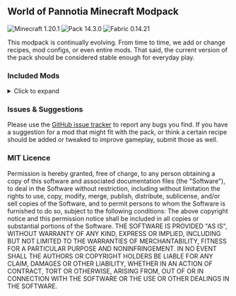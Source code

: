 ## World of Pannotia Minecraft Modpack

![Minecraft 1.20.1](https://img.shields.io/badge/Minecraft-1.20.1-3a6.svg?style=flat-square)
![Pack 14.3.0](https://img.shields.io/badge/Pack-14.3.0-blue.svg?style=flat-square)
![Fabric 0.14.21](https://img.shields.io/badge/Fabric-0.14.19-c39.svg?style=flat-square)

This modpack is continually evolving. From time to time, we add or change recipes, mod configs, or even entire mods.
That said, the current version of the pack should be considered stable enough for everyday play.

### Included Mods

<details>
    <summary>Click to expand</summary>
<ul>
    <li><a href="https://www.curseforge.com/minecraft/mc-mods/advancementinfo">AdvancementInfo (by Giselbaer)</a></li>
    <li><a href="https://www.curseforge.com/minecraft/mc-mods/advancement-screenshot">Advancement Screenshot (by Serilum)</a></li>
    <li><a href="https://www.curseforge.com/minecraft/mc-mods/always-loaded">Always Loaded (by forward_nern)</a></li>
    <li><a href="https://www.curseforge.com/minecraft/mc-mods/amecs">Amecs (Fabric) (by Siphalor)</a></li>
    <li><a href="https://www.curseforge.com/minecraft/mc-mods/anvil-restoration">Anvil Restoration (by Serilum)</a></li>
    <li><a href="https://www.curseforge.com/minecraft/mc-mods/appleskin">AppleSkin (by squeek502)</a></li>
    <li><a href="https://www.curseforge.com/minecraft/mc-mods/architectury-api">Architectury API (Fabric/Forge) (by shedaniel)</a></li>
    <li><a href="https://www.curseforge.com/minecraft/mc-mods/areas">Areas (by Serilum)</a></li>
    <li><a href="https://www.curseforge.com/minecraft/mc-mods/armorpoints">Armor Points ++ (by CheosTwitch)</a></li>
    <li><a href="https://www.curseforge.com/minecraft/mc-mods/ash-api">Ash API (by Trikzon)</a></li>
    <li><a href="https://www.curseforge.com/minecraft/mc-mods/audioplayer">AudioPlayer (by henkelmax)</a></li>
    <li><a href="https://www.curseforge.com/minecraft/mc-mods/auth-me">Auth Me (by Axieum)</a></li>
    <li><a href="https://www.curseforge.com/minecraft/mc-mods/auto-third-person">Auto Third Person (by quat1024)</a></li>
    <li><a href="https://www.curseforge.com/minecraft/mc-mods/axolotl-bucket-fix">Axolotl Bucket Fix (by colderlavalamp)</a></li>
    <li><a href="https://www.curseforge.com/minecraft/mc-mods/better-beacon">Better Beacon / Conduit (by sfort__)</a></li>
    <li><a href="https://www.curseforge.com/minecraft/mc-mods/better-mount-hud">Better Mount HUD (by Lortseam_)</a></li>
    <li><a href="https://www.curseforge.com/minecraft/mc-mods/better-ping-display-fabric">Better Ping Display [Fabric] (by Quintinity)</a></li>
    <li><a href="https://www.curseforge.com/minecraft/mc-mods/better-spawner-control">Better Spawner Control (by Serilum)</a></li>
    <li><a href="https://www.curseforge.com/minecraft/mc-mods/better-stats">Better Statistics Screen (Fabric) (by Dev)</a></li>
    <li><a href="https://www.curseforge.com/minecraft/mc-mods/better-trim-tooltips">Better Trim Tooltips (by Andrew6rant)</a></li>
    <li><a href="https://www.curseforge.com/minecraft/mc-mods/bottle-your-xp">Bottle Your Xp (by Serilum)</a></li>
    <li><a href="https://www.curseforge.com/minecraft/mc-mods/bottled-air">Bottled Air (by Serilum)</a></li>
    <li><a href="https://www.curseforge.com/minecraft/mc-mods/bountiful-fabric">Bountiful (Fabric) (by Ejektaflex)</a></li>
    <li><a href="https://www.curseforge.com/minecraft/mc-mods/bow-infinity-fix">Bow Infinity Fix (Forge/Fabric) (by Parker8283)</a></li>
    <li><a href="https://www.curseforge.com/minecraft/mc-mods/cave-survey">Cave Survey (by MehradN)</a></li>
    <li><a href="https://www.curseforge.com/minecraft/mc-mods/charm-of-undying">Charm of Undying (Fabric/Forge/Quilt) (by TheIllusiveC4)</a></li>
    <li><a href="https://www.curseforge.com/minecraft/mc-mods/cit-resewn">CIT Resewn (by SHsuperCM)</a></li>
    <li><a href="https://www.curseforge.com/minecraft/mc-mods/clean-tooltips">Clean Tooltips (by Stal)</a></li>
    <li><a href="https://www.curseforge.com/minecraft/mc-mods/cleancut">CleanCut (by Rongmario)</a></li>
    <li><a href="https://www.curseforge.com/minecraft/mc-mods/cleanview-fabric">CleanView (Fabric) (by LainMI)</a></li>
    <li><a href="https://www.curseforge.com/minecraft/mc-mods/clumps">Clumps (by Jaredlll08)</a></li>
    <li><a href="https://www.curseforge.com/minecraft/mc-mods/completeconfig">CompleteConfig (by Lortseam_)</a></li>
    <li><a href="https://www.curseforge.com/minecraft/mc-mods/cloth-config">Cloth Config API (Fabric/Forge) (by shedaniel)</a></li>
    <li><a href="https://www.curseforge.com/minecraft/mc-mods/collective">Collective (by Serilum)</a></li>
    <li><a href="https://www.curseforge.com/minecraft/mc-mods/compostables">Compostables (by yGlobalista)</a></li>
    <li><a href="https://www.curseforge.com/minecraft/mc-mods/conduits-prevent-drowned">Conduits Prevent Drowned (by Serilum)</a></li>
    <li><a href="https://www.curseforge.com/minecraft/mc-mods/connectivity">Connectivity[Forge/Fabric] (by someaddon)</a></li>
    <li><a href="https://www.curseforge.com/minecraft/mc-mods/corner-portal-linking">Corner Portal Linking (by starbender_fr)</a></li>
    <li><a href="https://www.curseforge.com/minecraft/mc-mods/crawl">Crawl (Fabric) (by fewizz_)</a></li>
    <li><a href="https://www.curseforge.com/minecraft/mc-mods/curvebuilding">CurveBuilding (by kous500)</a></li>
    <li><a href="https://www.curseforge.com/minecraft/mc-mods/crying-portals">Crying Portals (by Serilum)</a></li>
    <li><a href="https://www.curseforge.com/minecraft/mc-mods/cycle-paintings">Cycle Paintings (by Serilum)</a></li>
    <li><a href="https://www.curseforge.com/minecraft/mc-mods/daily-dad-server">Daily Dad - Server (by Mrbysco)</a></li>
    <li><a href="https://www.curseforge.com/minecraft/mc-mods/death-backup">Death Backup (by Serilum)</a></li>
    <li><a href="https://www.curseforge.com/minecraft/mc-mods/deepslate-instamine">Deepslate Instamine - Fabric/Forge (by nicguzzo)</a></li>
    <li><a href="https://www.curseforge.com/minecraft/mc-mods/diggus-maximus">Diggus Maximus (by Kyrptonaught)</a></li>
    <li><a href="https://www.curseforge.com/minecraft/mc-mods/discontinuous-beacon-beams">Discontinuous Beacon Beams (by supersaiyansubtlety)</a></li>
    <li><a href="https://www.curseforge.com/minecraft/mc-mods/dismount-entity">Dismount Entity (by Serilum)</a></li>
    <li><a href="https://www.curseforge.com/minecraft/mc-mods/durability-tooltip">Durability Tooltip (by SuperMartijn642)</a></li>
    <li><a href="https://www.curseforge.com/minecraft/mc-mods/dynamic-fps">Dynamic FPS (by juliand665)</a></li>
    <li><a href="https://www.curseforge.com/minecraft/mc-mods/easy-shulker-boxes">Easy Shulker Boxes (by Fuzs)</a></li>
    <li><a href="https://www.curseforge.com/minecraft/mc-mods/elytra-slot">Elytra Slot (Fabric/Forge/Quilt) (by TheIllusiveC4)</a></li>
    <li><a href="https://www.curseforge.com/minecraft/mc-mods/enchantedshulkers">EnchantedShulkers (by RubixDev)</a></li>
    <li><a href="https://www.curseforge.com/minecraft/mc-mods/enchanting-commands">Enchanting Commands (by Serilum)</a></li>
    <li><a href="https://www.curseforge.com/minecraft/mc-mods/entity-model-features">Entity Model Features [CEM] [Fabric & Forge] (by traben_0)</a></li>
    <li><a href="https://www.curseforge.com/minecraft/mc-mods/entity-texture-features-fabric">Entity Texture Features - [Fabric & Forge] (by traben_0)</a></li>
    <li><a href="https://www.curseforge.com/minecraft/mc-mods/entityculling">Entity Culling Fabric/Forge (by tr7zw)</a></li>
    <li><a href="https://www.curseforge.com/minecraft/mc-mods/explorers-compass">Explorer's Compass (by Chaosyr)</a></li>
    <li><a href="https://www.curseforge.com/minecraft/mc-mods/extreme-sound-muffler-fabric-official">Extreme sound muffler (Fabric) Official (by LeoBeliik)</a></li>
    <li><a href="https://www.curseforge.com/minecraft/mc-mods/fabric-api">Fabric API (by modmuss50)</a></li>
    <li><a href="https://www.curseforge.com/minecraft/mc-mods/fabricskyboxes">FabricSkyboxes (by AMereBagatelle)</a></li>
    <li><a href="https://www.curseforge.com/minecraft/mc-mods/fabricskyboxes-interop">FabricSkyBoxes Interop (by FlashyReese)</a></li>
    <li><a href="https://www.curseforge.com/minecraft/mc-mods/fabrishot">Fabrishot (by ramidzkh)</a></li>
    <li><a href="https://www.curseforge.com/minecraft/mc-mods/fast-paintings">Fast Paintings (by MehVahdJukaar)</a></li>
    <li><a href="https://www.curseforge.com/minecraft/mc-mods/fire-spread-tweaks">Fire Spread Tweaks (by Serilum)</a></li>
    <li><a href="https://www.curseforge.com/minecraft/mc-mods/fixbookgui">FixBookGUI (by KosmoMoustache)</a></li>
    <li><a href="https://www.curseforge.com/minecraft/mc-mods/fluid-void-fading">Fluid Void Fading (by DaFuqsy)</a></li>
    <li><a href="https://www.curseforge.com/minecraft/mc-mods/followers-teleport-too">Followers Teleport Too (by Serilum)</a></li>
    <li><a href="https://www.curseforge.com/minecraft/mc-mods/forge-config-api-port-fabric">Forge Config API Port [Fabric] (by Fuzs)</a></li>
    <li><a href="https://www.curseforge.com/minecraft/mc-mods/full-brightness-toggle">Full Brightness Toggle (by Serilum)</a></li>
    <li><a href="https://www.curseforge.com/minecraft/mc-mods/get-it-together-drops">Get It Together, Drops! (by bl4ckscor3)</a></li>
    <li><a href="https://www.curseforge.com/minecraft/mc-mods/drp-global-datapack">Global Packs (by JTK222)</a></li>
    <li><a href="https://www.curseforge.com/minecraft/mc-mods/grass-seeds">Grass Seeds (by Serilum)</a></li>
    <li><a href="https://www.curseforge.com/minecraft/mc-mods/grind-enchantments">Grind Enchantments (by mschae23)</a></li>
    <li><a href="https://www.curseforge.com/minecraft/mc-mods/gui-followers">GUI Followers (by Serilum)</a></li>
    <li><a href="https://www.curseforge.com/minecraft/mc-mods/hand-over-your-items">Hand Over Your Items (by Serilum)</a></li>
    <li><a href="https://www.curseforge.com/minecraft/mc-mods/hoe-tweaks">Hoe Tweaks (by Serilum)</a></li>
    <li><a href="https://www.curseforge.com/minecraft/mc-mods/ice-prevents-crop-growth">Ice Prevents Crop Growth (by Serilum)</a></li>
    <li><a href="https://www.curseforge.com/minecraft/mc-mods/identity">Identity (by Draylar1)</a></li>
    <li><a href="https://www.curseforge.com/minecraft/mc-mods/inventory-totem">Inventory Totem (by Serilum)</a></li>
    <li><a href="https://www.curseforge.com/minecraft/mc-mods/jade">Jade 🔍 (by Snownee_)</a></li>
    <li><a href="https://www.curseforge.com/minecraft/mc-mods/jamlib">JamLib (by jamalam360)</a></li>
    <li><a href="https://www.curseforge.com/minecraft/mc-mods/kambrik">Kambrik (by Ejektaflex)</a></li>
    <li><a href="https://www.curseforge.com/minecraft/mc-mods/keep-my-soil-tilled">Keep My Soil Tilled (by Serilum)</a></li>
    <li><a href="https://www.curseforge.com/minecraft/mc-mods/keepheadnames">Keep Head Names (Fabric/Forge) (by Fourmisain)</a></li>
    <li><a href="https://www.curseforge.com/minecraft/mc-mods/kiwi-fabric">Kiwi 🥝 (Fabric) (by Snownee_)</a></li>
    <li><a href="https://www.curseforge.com/minecraft/mc-mods/leaky">Leaky - Farm Leak Detection [Forge/Fabric] (by someaddon)</a></li>
    <li><a href="https://www.curseforge.com/minecraft/mc-mods/leaves-us-in-peace">Leaves Us In Peace (by supersaiyansubtlety)</a></li>
    <li><a href="https://www.curseforge.com/minecraft/mc-mods/light-overlay">Light Overlay (Rift/Forge/Fabric) (by shedaniel)</a></li>
    <li><a href="https://www.curseforge.com/minecraft/mc-mods/litematica">Litematica (by masady)</a></li>
    <li><a href="https://www.curseforge.com/minecraft/mc-mods/litematica-tool">Litematica Tool (Forge and Fabric) (by finndog_123)</a></li>
    <li><a href="https://www.curseforge.com/minecraft/mc-mods/lootr-fabric">Lootr (Fabric) (by Noobanidus)</a></li>
    <li><a href="https://www.curseforge.com/minecraft/mc-mods/malilib">MaLiLib (by masady)</a></li>
    <li><a href="https://www.curseforge.com/minecraft/mc-mods/map-tooltip">Map Tooltip (by VendoAU)</a></li>
    <li><a href="https://www.curseforge.com/minecraft/mc-mods/miniblock-merchants">Miniblock Merchants (by chimericdream)</a></li>
    <li><a href="https://www.curseforge.com/minecraft/mc-mods/minihud">MiniHUD (by masady)</a></li>
    <li><a href="https://www.curseforge.com/minecraft/mc-mods/model-gap-fix">Model Gap Fix (by MehVahdJukaar)</a></li>
    <li><a href="https://www.curseforge.com/minecraft/mc-mods/selene">Moonlight Lib (by MehVahdJukaar)</a></li>
    <li><a href="https://www.curseforge.com/minecraft/mc-mods/more-banner-layers">More banner layers (by MisionThi)</a></li>
    <li><a href="https://www.curseforge.com/minecraft/mc-mods/name-tag-tweaks">Name Tag Tweaks (by Serilum)</a></li>
    <li><a href="https://www.curseforge.com/minecraft/mc-mods/natures-compass">Nature's Compass (by Chaosyr)</a></li>
    <li><a href="https://www.curseforge.com/minecraft/texture-packs/newdefaultplus">New Default+ (by SeaOfPixels)</a></li>
    <li><a href="https://www.curseforge.com/minecraft/mc-mods/now-playing">Now Playing (by AppleTheGold)</a></li>
    <li><a href="https://www.curseforge.com/minecraft/mc-mods/open-parties-and-claims">Open Parties and Claims (by xaero96)</a></li>
    <li><a href="https://www.curseforge.com/minecraft/mc-mods/overworld-piglins">Overworld Piglins (by Serilum)</a></li>
    <li><a href="https://www.curseforge.com/minecraft/mc-mods/passable-foliage-fabric">Passable Foliage 🌳 (Fabric) (by Snownee_)</a></li>
    <li><a href="https://www.curseforge.com/minecraft/mc-mods/polymer">Polymer (by Patbox)</a></li>
    <li><a href="https://www.curseforge.com/minecraft/mc-mods/puzzles-lib">Puzzles Lib [Forge & Fabric] (by Fuzs)</a></li>
    <li><a href="https://www.curseforge.com/minecraft/mc-mods/rain-be-gone-ritual">Rain Be Gone Ritual (by Serilum)</a></li>
    <li><a href="https://www.curseforge.com/minecraft/mc-mods/random-bone-meal-flowers">Random Bone Meal Flowers (by Serilum)</a></li>
    <li><a href="https://www.curseforge.com/minecraft/mc-mods/random-mob-sizes">Random Mob Sizes (by Buecher_wurm)</a></li>
    <li><a href="https://www.curseforge.com/minecraft/mc-mods/reacharound">Reacharound (by spAnser)</a></li>
    <li><a href="https://www.curseforge.com/minecraft/mc-mods/reeses-sodium-options">Reese's Sodium Options (by FlashyReese)</a></li>
    <li><a href="https://www.curseforge.com/minecraft/mc-mods/replanting-crops">Replanting Crops (by Serilum)</a></li>
    <li><a href="https://www.curseforge.com/minecraft/mc-mods/rightclickharvest">RightClickHarvest (by jamalam360)</a></li>
    <li><a href="https://www.curseforge.com/minecraft/mc-mods/roughly-enough-items">Roughly Enough Items Fabric/Forge (REI) (by shedaniel)</a></li>
    <li><a href="https://www.curseforge.com/minecraft/mc-mods/roughly-enough-professions-rep">Roughly Enough Professions (REP) (by Mrbysco)</a></li>
    <li><a href="https://www.curseforge.com/minecraft/mc-mods/scaffolding-drops-nearby">Scaffolding Drops Nearby (by Serilum)</a></li>
    <li><a href="https://www.curseforge.com/minecraft/mc-mods/smooth-chunk-save">Server Performance - Smooth Chunk Save[Forge/Fabric] (by someaddon)</a></li>
    <li><a href="https://www.curseforge.com/minecraft/mc-mods/shuffle">Shuffle (by Trikzon)</a></li>
    <li><a href="https://www.curseforge.com/minecraft/mc-mods/shulker-box-slot">Shulker Box Slot (Fabric/Forge/Quilt) (by TheIllusiveC4)</a></li>
    <li><a href="https://www.curseforge.com/minecraft/mc-mods/shulkerboxtooltip">ShulkerBoxTooltip [Fabric/Forge] (by MisterPeModder)</a></li>
    <li><a href="https://www.curseforge.com/minecraft/mc-mods/silkspawners">SilkSpawners (by LordDeatHunter)</a></li>
    <li><a href="https://www.curseforge.com/minecraft/mc-mods/simple-voice-chat">Simple Voice Chat (by henkelmax)</a></li>
    <li><a href="https://www.curseforge.com/minecraft/mc-mods/slimyfloor">SlimyFloor (by Pouille)</a></li>
    <li><a href="https://www.curseforge.com/minecraft/mc-mods/smaller-nether-portals">Smaller Nether Portals (by Serilum)</a></li>
    <li><a href="https://www.curseforge.com/minecraft/mc-mods/sodium-extra">Sodium Extra (by FlashyReese)</a></li>
    <li><a href="https://www.curseforge.com/minecraft/mc-mods/softer-hay-bales">Softer Hay Bales (by Serilum)</a></li>
    <li><a href="https://www.curseforge.com/minecraft/mc-mods/sponj-fabric">Sponj (Fabric) (by chimericdream)</a></li>
    <li><a href="https://www.curseforge.com/minecraft/mc-mods/starlight">Starlight (Fabric) (by Spottedstar)</a></li>
    <li><a href="https://www.curseforge.com/minecraft/mc-mods/superflat-world-no-slimes">Superflat World No Slimes (by Serilum)</a></li>
    <li><a href="https://www.curseforge.com/minecraft/mc-mods/supermartijn642s-config-lib">SuperMartijn642's Config Lib (by SuperMartijn642)</a></li>
    <li><a href="https://www.curseforge.com/minecraft/mc-mods/suspicious-sand-maker">suspicious sand maker (by pashkovd)</a></li>
    <li><a href="https://www.curseforge.com/minecraft/mc-mods/tax-free-levels">Tax Free Levels (Fabric/Forge) (by Fourmisain)</a></li>
    <li><a href="https://www.curseforge.com/minecraft/mc-mods/tooltipfix">ToolTipFix (by Kyrptonaught)</a></li>
    <li><a href="https://www.curseforge.com/minecraft/mc-mods/trinkets">Trinkets (Fabric) (by EmilyPloszaj)</a></li>
    <li><a href="https://www.curseforge.com/minecraft/mc-mods/tweakeroo">Tweakeroo (by masady)</a></li>
    <li><a href="https://www.curseforge.com/minecraft/mc-mods/ugly-scoreboard-fix">Ugly Scoreboard Fix (by Lortseam_)</a></li>
    <li><a href="https://www.curseforge.com/minecraft/mc-mods/universal-shops">Universal Shops (by Patbox)</a></li>
    <li><a href="https://www.curseforge.com/minecraft/mc-mods/villager-death-messages">Villager Death Messages (by Serilum)</a></li>
    <li><a href="https://www.curseforge.com/minecraft/mc-mods/villagertweaks">VillagerTweaks (by chimericdream)</a></li>
    <li><a href="https://www.curseforge.com/minecraft/mc-mods/visuality">Visuality (by PinkGoosik)</a></li>
    <li><a href="https://www.curseforge.com/minecraft/mc-mods/wi-zoom">WI Zoom (by alexander9892)</a></li>
    <li><a href="https://www.curseforge.com/minecraft/mc-mods/worldedit">WorldEdit (by sk89q)</a></li>
    <li><a href="https://www.curseforge.com/minecraft/mc-mods/worldeditcui-fabric">WorldEdit CUI (Fabric) (by me4502)</a></li>
    <li><a href="https://www.curseforge.com/minecraft/mc-mods/xaeros-minimap">Xaero's Minimap (by xaero96)</a></li>
    <li><a href="https://www.curseforge.com/minecraft/mc-mods/xaeros-world-map">Xaero's World Map (by xaero96)</a></li>
    <li><a href="https://www.curseforge.com/minecraft/mc-mods/your-items-are-safe">Your Items Are Safe (by Serilum)</a></li>
    <li><a href="https://www.curseforge.com/minecraft/mc-mods/zombie-villagers-from-spawner">Zombie Villagers From Spawner (by Serilum)</a></li>
</ul>
</details>

### Issues & Suggestions

Please use the [GitHub issue tracker](https://github.com/chimericdream/WorldOfPannotia-MC-Modpack/issues) to report any
bugs you find. If you have a suggestion for a mod that might fit with the pack, or think a certain recipe should be
added or tweaked to improve gameplay, submit those as well.

### MIT Licence

Permission is hereby granted, free of charge, to any person obtaining a copy of this software and associated
documentation files (the "Software"), to deal in the Software without restriction, including without limitation the
rights to use, copy, modify, merge, publish, distribute, sublicense, and/or sell copies of the Software, and to permit
persons to whom the Software is furnished to do so, subject to the following conditions: The above copyright notice and
this permission notice shall be included in all copies or substantial portions of the Software. THE SOFTWARE IS
PROVIDED "AS IS", WITHOUT WARRANTY OF ANY KIND, EXPRESS OR IMPLIED, INCLUDING BUT NOT LIMITED TO THE WARRANTIES OF
MERCHANTABILITY, FITNESS FOR A PARTICULAR PURPOSE AND NONINFRINGEMENT. IN NO EVENT SHALL THE AUTHORS OR COPYRIGHT
HOLDERS BE LIABLE FOR ANY CLAIM, DAMAGES OR OTHER LIABILITY, WHETHER IN AN ACTION OF CONTRACT, TORT OR OTHERWISE,
ARISING FROM, OUT OF OR IN CONNECTION WITH THE SOFTWARE OR THE USE OR OTHER DEALINGS IN THE SOFTWARE.
